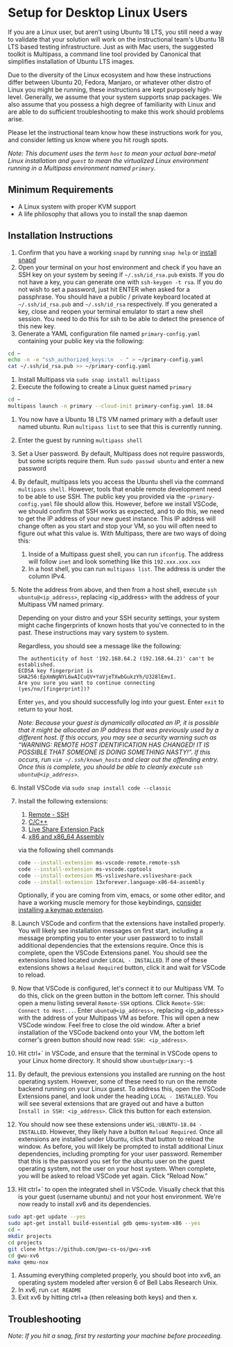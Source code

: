 # Setup for Desktop Linux Users

If you are a Linux user, but aren’t using Ubuntu 18 LTS, you still need a way to validate that your solution will work on the instructional team's Ubuntu 18 LTS based testing infrastructure. Just as with Mac users, the suggested toolkit is Multipass, a command line tool provided by Canonical that simplifies installation of Ubuntu LTS images.

Due to the diversity of the Linux ecosystem and how these instructions differ between Ubuntu 20, Fedora, Manjaro, or whatever other distro of Linux you might be running, these instructions are kept purposely high-level. Generally, we assume that your system supports snap packages. We also assume that you possess a high degree of familiarity with Linux and are able to do sufficient troubleshooting to make this work should problems arise.

Please let the instructional team know how these instructions work for you, and consider letting us know where you hit rough spots.

_Note: This document uses the term `host` to mean your actual bare-metal Linux installation and `guest` to mean the virtualized Linux environment running in a Multipass environment named `primary`._

## Minimum Requirements

-   A Linux system with proper KVM support
-   A life philosophy that allows you to install the snap daemon

## Installation Instructions

1. Confirm that you have a working `snapd` by running `snap help` or [install snapd](https://snapcraft.io/docs/installing-snapd)
1. Open your terminal on your host environment and check if you have an SSH key on your system by seeing if `~/.ssh/id_rsa.pub` exists. If you do not have a key, you can generate one with `ssh-keygen -t rsa`. If you do not wish to set a password, just hit ENTER when asked for a passphrase. You should have a public / private keyboard located at `~/.ssh/id_rsa.pub` and `~/.ssh/id_rsa` respectively. If you generated a key, close and reopen your terminal emulator to start a new shell session. You need to do this for ssh to be able to detect the presence of this new key.
1. Generate a YAML configuration file named `primary-config.yaml` containing your public key via the following:

```bash
cd ~
echo -n -e "ssh_authorized_keys:\n  - " > ~/primary-config.yaml
cat ~/.ssh/id_rsa.pub >> ~/primary-config.yaml
```

1. Install Multipass via `sudo snap install multipass`
1. Execute the following to create a Linux guest named `primary`

```bash
cd ~
multipass launch -n primary --cloud-init primary-config.yaml 18.04
```

1. You now have a Ubuntu 18 LTS VM named primary with a default user named ubuntu. Run `multipass list` to see that this is currently running.
1. Enter the guest by running `multipass shell`
1. Set a User password. By default, Multipass does not require passwords, but some scripts require them. Run `sudo passwd ubuntu` and enter a new password
1. By default, multipass lets you access the Ubuntu shell via the command `multipass shell`. However, tools that enable remote development need to be able to use SSH. The public key you provided via the `~primary-config.yaml` file should allow this. However, before we install VSCode, we should confirm that SSH works as expected, and to do this, we need to get the IP address of your new guest instance. This IP address will change often as you start and stop your VM, so you will often need to figure out what this value is. With Multipass, there are two ways of doing this:
    1. Inside of a Multipass guest shell, you can run `ifconfig`. The address will follow `inet` and look something like this `192.xxx.xxx.xxx`
    1. In a host shell, you can run `multipass list`. The address is under the column IPv4.
1. Note the address from above, and then from a host shell, execute `ssh ubuntu@<ip_address>`, replacing <ip_address> with the address of your Multipass VM named primary.

    Depending on your distro and your SSH security settings, your system might cache fingerprints of known hosts that you've connected to in the past. These instructions may vary system to system.

    Regardless, you should see a message like the following:

    ```
    The authenticity of host '192.168.64.2 (192.168.64.2)' can't be established.
    ECDSA key fingerprint is SHA256:EpXmNgNYL6wAICuQV+YaVjeTXwbGukzYh/U328lEmvI.
    Are you sure you want to continue connecting (yes/no/[fingerprint])?
    ```

    Enter `yes`, and you should successfully log into your guest. Enter `exit` to return to your host.

    _Note: Because your guest is dynamically allocated an IP, it is possible that it might be allocated an IP address that was previously used by a different host. If this occurs, you may see a security warning such as “WARNING: REMOTE HOST IDENTIFICATION HAS CHANGED! IT IS POSSIBLE THAT SOMEONE IS DOING SOMETHING NASTY!”. If this occurs, run `vim ~/.ssh/known_hosts` and clear out the offending entry. Once this is complete, you should be able to cleanly execute `ssh ubuntu@<ip_address>`._

1. Install VSCode via `sudo snap install code --classic`
1. Install the following extensions:

    1. [Remote - SSH](https://marketplace.visualstudio.com/items?itemName=ms-vscode-remote.remote-ssh)
    1. [C/C++](https://marketplace.visualstudio.com/items?itemName=ms-vscode.cpptools)
    1. [Live Share Extension Pack](https://marketplace.visualstudio.com/items?itemName=MS-vsliveshare.vsliveshare-pack)
    1. [x86 and x86_64 Assembly](https://marketplace.visualstudio.com/items?itemName=13xforever.language-x86-64-assembly)

    via the following shell commands

    ```sh
    code --install-extension ms-vscode-remote.remote-ssh
    code --install-extension ms-vscode.cpptools
    code --install-extension MS-vsliveshare.vsliveshare-pack
    code --install-extension 13xforever.language-x86-64-assembly
    ```

    Optionally, if you are coming from vim, emacs, or some other editor, and have a working muscle memory for those keybindings, [consider installing a keymap extension](https://marketplace.visualstudio.com/search?target=VSCode&category=Keymaps&sortBy=Relevance).

1. Launch VSCode and confirm that the extensions have installed properly. You will likely see installation messages on first start, including a message prompting you to enter your user password to to install additional dependencies that the extensions require. Once this is complete, open the VSCode Extensions panel. You should see the extensions listed located under `LOCAL - INSTALLED`. If one of these extensions shows a `Reload Required` button, click it and wait for VSCode to reload.
1. Now that VSCode is configured, let's connect it to our Multipass VM. To do this, click on the green button in the bottom left corner. This should open a menu listing several `Remote-SSH` options. Click `Remote-SSH: Connect to Host...`. Enter `ubuntu@<ip_address>`, replacing <ip_address> with the address of your Multipass VM as before. This will open a new VSCode window. Feel free to close the old window. After a brief installation of the VSCode backend onto your VM, the bottom left corner's green button should now read: `SSH: <ip_address>`.
1. Hit ctrl+\` in VSCode, and ensure that the terminal in VSCode opens to your Linux home directory. It should show `ubuntu@primary:~$`
1. By default, the previous extensions you installed are running on the host operating system. However, some of these need to run on the remote backend running on your Linux guest. To address this, open the VSCode Extensions panel, and look under the heading `LOCAL - INSTALLED`. You will see several extensions that are grayed out and have a button `Install in SSH: <ip_address>`. Click this button for each extension.
1. You should now see these extensions under `WSL:UBUNTU-18.04 - INSTALLED`. However, they likely have a button `Reload Required`. Once all extensions are installed under Ubuntu, click that button to reload the window. As before, you will likely be prompted to install additional Linux dependencies, including prompting for your user password. Remember that this is the password you set for the ubuntu user on the guest operating system, not the user on your host system. When complete, you will be asked to reload VSCode yet again. Click “Reload Now.”
1. Hit ctrl+\` to open the integrated shell in VSCode. Visually check that this is your guest (username ubuntu) and not your host environment. We're now ready to install xv6 and its dependencies.

```sh
sudo apt-get update --yes
sudo apt-get install build-essential gdb qemu-system-x86 --yes
cd ~
mkdir projects
cd projects
git clone https://github.com/gwu-cs-os/gwu-xv6
cd gwu-xv6
make qemu-nox
```

1. Assuming everything completed properly, you should boot into xv6, an operating system modeled after version 6 of Bell Labs Research Unix.
1. In xv6, run `cat README`
1. Exit xv6 by hitting ctrl+a (then releasing both keys) and then x.

## Troubleshooting

_Note: If you hit a snag, first try restarting your machine before proceeding._
